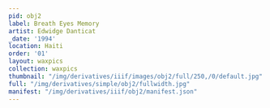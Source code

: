 ```yaml
---
pid: obj2
label: Breath Eyes Memory
artist: Edwidge Danticat
_date: '1994'
location: Haiti
order: '01'
layout: waxpics
collection: waxpics
thumbnail: "/img/derivatives/iiif/images/obj2/full/250,/0/default.jpg"
full: "/img/derivatives/simple/obj2/fullwidth.jpg"
manifest: "/img/derivatives/iiif/obj2/manifest.json"
---
```

